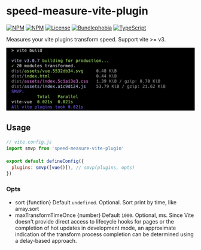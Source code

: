 # speed-measure-vite-plugin

[![NPM](https://img.shields.io/npm/v/speed-measure-vite-plugin)](https://www.npmjs.com/package/speed-measure-vite-plugin)
[![NPM](https://img.shields.io/npm/dw/speed-measure-vite-plugin.svg)](https://www.npmjs.com/package/speed-measure-vite-plugin)
[![License](https://img.shields.io/github/license/lbb00/speed-measure-vite-plugin.svg)](https://github.com/lbb00/speed-measure-vite-plugin/blob/master/LICENSE)
[![Bundlephobia](https://img.shields.io/bundlephobia/minzip/speed-measure-vite-plugin)](https://bundlephobia.com/result?p=speed-measure-vite-plugin)
[![TypeScript](https://img.shields.io/badge/TypeScript-007ACC?style=flat&logo=typescript&logoColor=white)](https://github.com/lbb00/speed-measure-vite-plugin)

Measures your vite plugins transform speed. Support vite >= v3.

![snapshot](https://raw.githubusercontent.com/lbb00/speed-measure-vite-plugin/master/docs/vite-build.png)

## Usage

```javascript
// vite.config.js
import smvp from 'speed-measure-vite-plugin'

export default defineConfig({
  plugins: smvp([vue()]), // smvp(plugins, opts)
})
```

### Opts

- sort {function} Default `undefined`. Optional. Sort print by time, like array.sort
- maxTransformTimeOnce {number} Default `1000`. Optional, ms. Since Vite doesn't provide direct access to lifecycle hooks for pages or the completion of hot updates in development mode, an approximate indication of the transform process completion can be determined using a delay-based approach.
